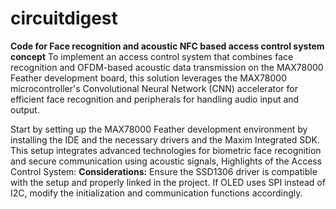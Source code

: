 # circuitdigest
**Code for Face recognition and acoustic NFC based access control system concept**
To implement an access control system that combines face recognition and OFDM-based acoustic data transmission on the MAX78000 Feather development board, this solution leverages the MAX78000 microcontroller's Convolutional Neural Network (CNN) accelerator for efficient face recognition and peripherals for handling audio input and output.

Start by setting up the MAX78000 Feather development environment by installing the IDE and the necessary drivers and the Maxim Integrated SDK. This setup integrates advanced technologies for biometric face recognition and secure communication using acoustic signals, Highlights of the Access Control System:
**Considerations:**
Ensure the SSD1306 driver is compatible with the setup and properly linked in the project.
If OLED uses SPI instead of I2C, modify the initialization and communication functions accordingly.
